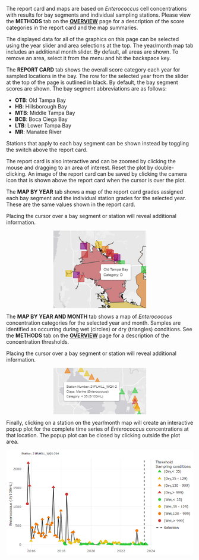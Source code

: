 The report card and maps are based on *Enterococcus* cell concentrations with results for bay segments and individual sampling stations. Please view the __METHODS__ tab on the [__OVERVIEW__](#overview) page for a description of the score categories in the report card and the map summaries. 

The displayed data for all of the graphics on this page can be selected using the year slider and area selections at the top.  The year/month map tab includes an additional month slider.  By default, all areas are shown.  To remove an area, select it from the menu and hit the backspace key.

The __REPORT CARD__ tab shows the overall score category each year for sampled locations in the bay.  The row for the selected year from the slider at the top of the page is outlined in black. By default, the bay segment scores are shown. The bay segment abbreviations are as follows: 

* __OTB__: Old Tampa Bay
* __HB__: Hillsborough Bay
* __MTB__: Middle Tampa Bay
* __BCB__: Boca Ciega Bay
* __LTB__: Lower Tampa Bay
* __MR__: Manatee River

Stations that apply to each bay segment can be shown instead by toggling the switch above the report card.

The report card is also interactive and can be zoomed by clicking the mouse and dragging to an area of interest.  Reset the plot by double-clicking.  An image of the report card can be saved by clicking the camera icon that is shown above the report card when the cursor is over the plot. 

The __MAP BY YEAR__ tab shows a map of the report card grades assigned each bay segment and the individual station grades for the selected year. These are the same values shown in the report card.

Placing the cursor over a bay segment or station will reveal additional information. 

<img src='baywideyrmapex.png' style='width: 250px; display: block; margin: 0 auto;'>   

The __MAP BY YEAR AND MONTH__ tab shows a map of *Enterococcus* concentration categories for the selected year and month. Samples are identified as occurring during wet (circles) or dry (triangles) conditions. See the __METHODS__ tab on the [__OVERVIEW__](#overview) page for a description of the concentration thresholds.

Placing the cursor over a bay segment or station will reveal additional information. 

<img src='baywideyrmomapex.png' style='width: 250px; display: block; margin: 0 auto;'>   

Finally, clicking on a station on the year/month map will create an interactive popup plot for the complete time series of *Enterococcus* concentrations at that location.  The popup plot can be closed by clicking outside the plot area.

<img src='baywidemodalex.png' style='width: 550px; display: block; margin: 0 auto;'> 